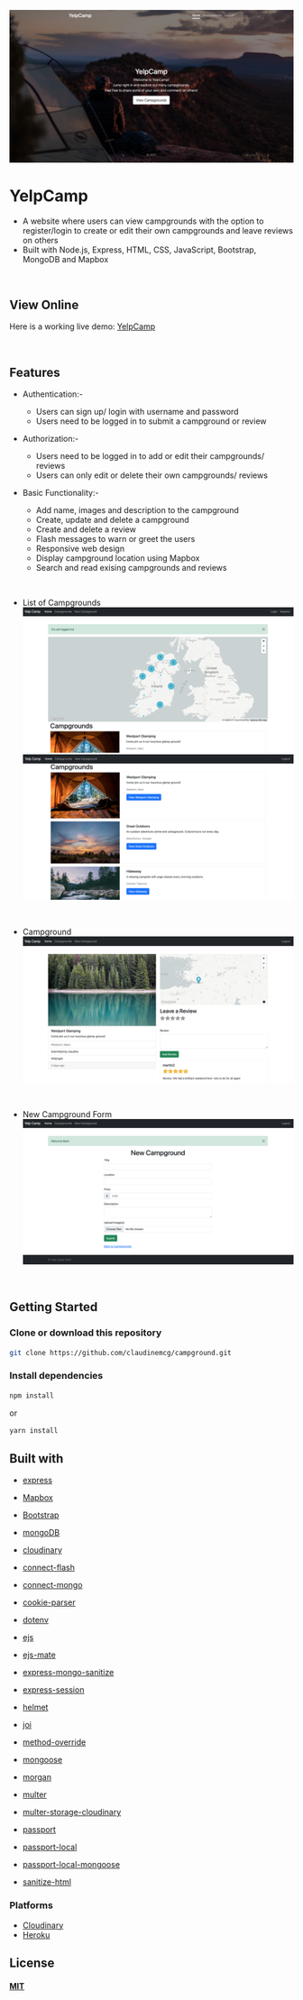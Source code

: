 ![YelpCamp homepage image](https://github.com/claudinemcg/campground/blob/main/github-images/homepage.png?raw=true)

# YelpCamp
 * A website where users can view campgrounds with the option to register/login to create or edit their own campgrounds and leave reviews on others
 * Built with Node.js, Express, HTML, CSS, JavaScript, Bootstrap, MongoDB and Mapbox

<br/>

## View Online

Here is a working live demo: [YelpCamp](https://fathomless-tundra-46520.herokuapp.com/)

<br/>

## Features

* Authentication:-
  * Users can sign up/ login with username and password
  * Users need to be logged in to submit a campground or review
  
* Authorization:-
  * Users need to be logged in to add or edit their campgrounds/ reviews
  * Users can only edit or delete their own campgrounds/ reviews

* Basic Functionality:-
  * Add name, images and description to the campground
  * Create, update and delete a campground
  * Create and delete a review
  * Flash messages to warn or greet the users
  * Responsive web design
  * Display campground location using Mapbox
  * Search and read exising campgrounds and reviews
<br/>

* List of Campgrounds
![homepage-mapbox](https://github.com/claudinemcg/campground/blob/main/github-images/campgrounds.png?raw=true)
![homepage-mapbox](https://github.com/claudinemcg/campground/blob/main/github-images/campgrounds-scrolled-down.png?raw=true)
<br/>

* Campground 
![single-campground](https://github.com/claudinemcg/campground/blob/main/github-images/campground-logged-in.png?raw=true)
<br/>

* New Campground Form
![campground-form](https://github.com/claudinemcg/campground/blob/main/github-images/new-campground-form.png?raw=true)

<br/>

## Getting Started

### Clone or download this repository

```sh
git clone https://github.com/claudinemcg/campground.git
```

### Install dependencies

```sh
npm install
```

or

```sh
yarn install
```

## Built with
* [express](https://expressjs.com/)
* [Mapbox](https://www.mapbox.com/)
* [Bootstrap](https://getbootstrap.com/docs/3.3/)
* [mongoDB](https://www.mongodb.com/)
* [cloudinary](https://cloudinary.com/)

* [connect-flash](https://github.com/jaredhanson/connect-flash)
* [connect-mongo](https://github.com/jaredhanson/connect-mongo)
* [cookie-parser](https://www.npmjs.com/package/cookie-parser) 
* [dotenv](https://github.com/motdotla/dotenv)
* [ejs](http://ejs.co/)
* [ejs-mate](https://github.com/JacksonTian/ejs-mate)
* [express-mongo-sanitize](https://github.com/fiznool/express-mongo-sanitize)
* [express-session](https://github.com/expressjs/session#express-session)
* [helmet](https://helmetjs.github.io/)
* [joi](https://github.com/sideway/joi)
* [method-override](https://github.com/expressjs/method-override#method-override)
* [mongoose](http://mongoosejs.com/)
* [morgan](https://github.com/expressjs/morgan)
* [multer](https://github.com/expressjs/multer)
* [multer-storage-cloudinary](https://github.com/affanshahid/multer-storage-cloudinary)
* [passport](http://www.passportjs.org/)
* [passport-local](http://www.passportjs.org/packages/passport-local/)
* [passport-local-mongoose](https://www.npmjs.com/package/passport-local-mongoose)
* [sanitize-html](https://www.npmjs.com/package/sanitize-html)

### Platforms

* [Cloudinary](https://cloudinary.com/)
* [Heroku](https://www.heroku.com/)

## License

#### [MIT](https://github.com/claudinemcg/campground/blob/main/LICENSE.md)
